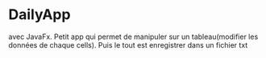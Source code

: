 # DailyApp
avec JavaFx. Petit app qui permet de manipuler sur un tableau(modifier les données de chaque cells). Puis le tout est enregistrer dans un fichier txt 
